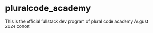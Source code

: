 # pluralcode_academy
This is the official fullstack dev program of plural code academy August 2024 cohort
